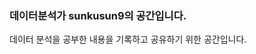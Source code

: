 ### 데이터분석가 sunkusun9의 공간입니다. 

데이터 분석을 공부한 내용을 기록하고 공유하기 위한 공간입니다.


<!--
**sunkusun9/sunkusun9** is a ✨ _special_ ✨ repository because its `README.md` (this file) appears on your GitHub profile.

Here are some ideas to get you started:

- 🔭 I’m currently working on ...
- 🌱 I’m currently learning ...
- 👯 I’m looking to collaborate on ...
- 🤔 I’m looking for help with ...
- 💬 Ask me about ...
- 📫 How to reach me: ...
- 😄 Pronouns: ...
- ⚡ Fun fact: ...
-->
